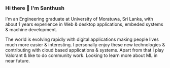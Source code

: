 ### Hi there 👋 I'm Santhush

I'm an Engineering graduate at University of Moratuwa, Sri Lanka, with about 1 years experience in Web & desktop applications, embeded systems & machine development.

The world is evolving rapidly with digital applications making people lives much more easier & interesting. I personally enjoy these new technologies & contributing with cloud based applications & systems. Apart from that I play Valorant & like to do community work. Looking to learn more about ML in near future.  
